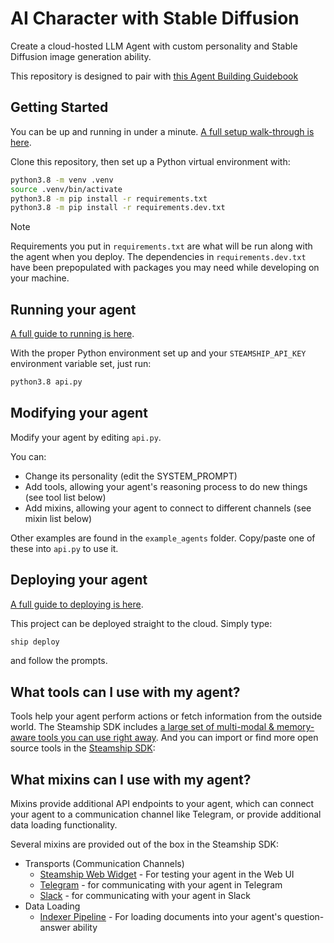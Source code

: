 # AI Character with Stable Diffusion

Create a cloud-hosted LLM Agent with custom personality and Stable Diffusion image generation ability.

This repository is designed to pair with [this Agent Building Guidebook](https://docs/steamship.com/agent-guidebook)

## Getting Started

You can be up and running in under a minute. [A full setup walk-through is here](https://steamship.com/learn/agent-guidebook/project-setup).

Clone this repository, then set up a Python virtual environment with:

```bash
python3.8 -m venv .venv
source .venv/bin/activate
python3.8 -m pip install -r requirements.txt
python3.8 -m pip install -r requirements.dev.txt
```

> [!NOTE]
> Requirements you put in `requirements.txt` are what will be run along with the agent when you deploy. The dependencies
> in `requirements.dev.txt` have been prepopulated with packages you may need while developing on your machine.

## Running your agent

[A full guide to running is here](https://docs.steamship.com/agent-guidebook/getting-started/run-your-agent).

With the proper Python environment set up and your `STEAMSHIP_API_KEY` environment variable set, just run:

```bash
python3.8 api.py
```

## Modifying your agent

Modify your agent by editing `api.py`.

You can:

- Change its personality (edit the SYSTEM_PROMPT)
- Add tools, allowing your agent's reasoning process to do new things (see tool list below)
- Add mixins, allowing your agent to connect to different channels (see mixin list below)

Other examples are found in the `example_agents` folder. Copy/paste one of these into `api.py` to use it.

## Deploying your agent

[A full guide to deploying is here](https://docs.steamship.com/agent-guidebook/getting-started/deploy-your-agent).

This project can be deployed straight to the cloud. Simply type:

```bash
ship deploy
```

and follow the prompts.

## What tools can I use with my agent?

Tools help your agent perform actions or fetch information from the outside world.
The Steamship SDK includes [a large set of multi-modal & memory-aware tools you can use right away](https://docs.steamship.com/agent-guidebook/core-concepts/tools).
And you can import or find more open source tools in the [Steamship SDK](https://github.com/steamship-core/python-client):

## What mixins can I use with my agent?

Mixins provide additional API endpoints to your agent, which can connect your agent to a communication channel like Telegram, or provide additional data loading functionality.

Several mixins are provided out of the box in the Steamship SDK:

- Transports (Communication Channels)
  - [Steamship Web Widget](https://github.com/steamship-core/python-client/blob/main/src/steamship/agents/mixins/transports/steamship_widget.py) - For testing your agent in the Web UI
  - [Telegram](https://github.com/steamship-core/python-client/blob/main/src/steamship/agents/mixins/transports/telegram.py) - for communicating with your agent in Telegram
  - [Slack](https://github.com/steamship-core/python-client/blob/main/src/steamship/agents/mixins/transports/slack.py) - for communicating with your agent in Slack
- Data Loading
  - [Indexer Pipeline](https://github.com/steamship-core/python-client/blob/main/src/steamship/invocable/mixins/indexer_pipeline_mixin.py) - For loading documents into your agent's question-answer ability
